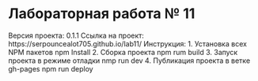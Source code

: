 <h1>Лабораторная работа № 11</h1>
Версия проекта: 0.1.1
Ссылка на проект: https://serpouncealot705.github.io/lab11/
Инструкция: 
1. Установка всех NPM пакетов npm Install
2. Сборка проекта npm rum build
3. Запуск проекта в режиме отладки  nmp run dev
4. Публикация проекта в ветке gh-pages npm run deploy